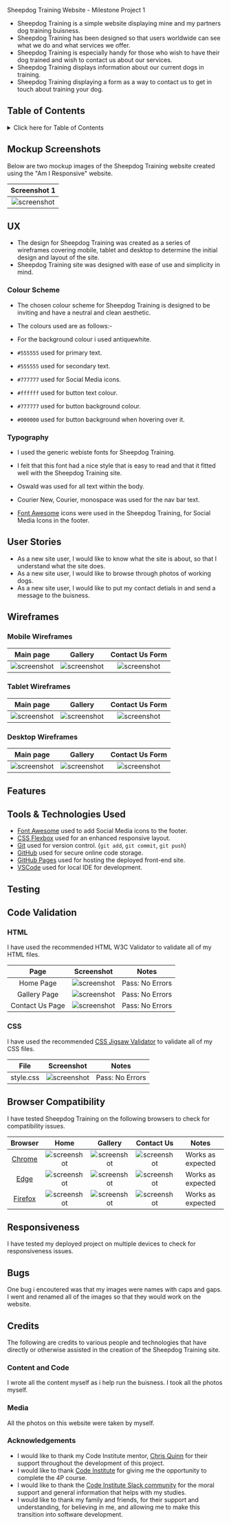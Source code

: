 Sheepdog Training Website - Milestone Project 1

- Sheepdog Training is a simple website displaying mine and my partners dog training buisness.
- Sheepdog Training has been designed so that users worldwide can see what we do and what services we offer.
- Sheepdog Training is especially handy for those who wish to have their dog trained and wish to contact us about our services.
- Sheepdog Training displays information about our current dogs in training.
- Sheepdog Training displaying a form as a way to contact us to get in touch about training your dog.

## Table of Contents

<details>
<summary>Click here for Table of Contents</summary>

[Mockup Screenshots](#mockup-screenshots)

[UX](#ux)

- [Colour Scheme](#colour-scheme)
- [Typography](#typography)

[User Stories](#user-stories)

- [New site Users](#new-site-users)
- [Returning Site Users](#returning-site-users)

[Wireframes](#wireframes)

- [Mobile Wireframes](#mobile-wireframes)
- [Tablet Wireframes](#tablet-wireframes)
- [Desktop Wireframes](#desktop-wireframes)

[Features](#features)

- [Existing Features](#existing-features)
- [Future Features](#future-features)

[Testing](#testing)

[Deployment](#deployment)

- [Local Deployment](#local-deployment)

  - [Cloning](#cloning)
  - [Forking](#forking)

- [Local vs Deployment](#local-vs-deployment)

[Credits](#credits)

- [Content and Code](#content-and-code)

- [Media](#media)

- [Acknowledgments](#acknowledgements)

</details>

## Mockup Screenshots

Below are two mockup images of the Sheepdog Training website created using the "Am I Responsive" website.

| Screenshot 1 |
| :---: |
| ![screenshot](/imagesforreadme/amiresponsivescreenshot1.png) |

## UX

- The design for Sheepdog Training was created as a series of wireframes covering mobile, tablet and desktop to determine the initial design and layout of the site.
- Sheepdog Training site was designed with ease of use and simplicity in mind.

### Colour Scheme

- The chosen colour scheme for Sheepdog Training is designed to be inviting and have a neutral and clean aesthetic.
- The colours used are as follows:-

- For the background colour i used antiquewhite.
- `#555555` used for primary text.
- `#555555` used for secondary text.
- `#777777` used for Social Media icons.
- `#ffffff` used for button text colour.
- `#777777` used for button background colour.
- `#000000` used for button background when hovering over it.

### Typography

- I used the generic webiste fonts for Sheepdog Training.
- I felt that this font had a nice style that is easy to read and that it fitted well with the Sheepdog Training site.

- Oswald was used for all text within the body.
- Courier New, Courier, monospace was used for the nav bar text.

- [Font Awesome](https://fontawesome.com) icons were used in the Sheepdog Training, for Social Media Icons in the footer.

## User Stories

- As a new site user, I would like to know what the site is about, so that I understand what the site does.
- As a new site user, I would like to browse through photos of working dogs.
- As a new site user, I would like to put my contact detials in and send a message to the buisness.

## Wireframes

### Mobile Wireframes

| Main page | Gallery | Contact Us Form |
| :---: | :---: | :---: |
| ![screenshot](/imagesforreadme/homephone.png) | ![screenshot](/imagesforreadme/galleryphone.png) | ![screenshot](/imagesforreadme/formphone.png) |

### Tablet Wireframes

| Main page | Gallery | Contact Us Form |
| :---: | :---: | :---: |
| ![screenshot](/imagesforreadme/hometablet.png) | ![screenshot](/imagesforreadme/gallerytablet.png) | ![screenshot](/imagesforreadme/formtablet.png) |

### Desktop Wireframes

| Main page | Gallery | Contact Us Form |
| :---: | :---: | :---: |
| ![screenshot](/imagesforreadme/homelaptop.png) | ![screenshot](/imagesforreadme/gallerylaptop.png) | ![screenshot](/imagesforreadme/formlaptop.png) |


## Features

## Tools & Technologies Used

- [Font Awesome](https://fontawesome.com/) used to add Social Media icons to the footer.
- [CSS Flexbox](https://www.w3schools.com/css/css3_flexbox.asp) used for an enhanced responsive layout.
- [Git](https://git-scm.com) used for version control. (`git add`, `git commit`, `git push`)
- [GitHub](https://github.com) used for secure online code storage.
- [GitHub Pages](https://pages.github.com) used for hosting the deployed front-end site.
- [VSCode](https://code.visualstudio.com/) used for local IDE for development.

## Testing

## Code Validation

### HTML

I have used the recommended HTML W3C Validator to validate all of my HTML files.

| Page  | Screenshot | Notes |
| :---: | :---: | :---: |
| Home Page | ![screenshot](/imagesforreadme/indexvalidator.png) | Pass: No Errors |
| Gallery Page | ![screenshot](/imagesforreadme/galleryvalidator.png) | Pass: No Errors |
| Contact Us Page | ![screenshot](/imagesforreadme/contactvalidator.png) | Pass: No Errors |

### CSS

I have used the recommended [CSS Jigsaw Validator](https://jigsaw.w3.org/css-validator) to validate all of my CSS files.

| File | Screenshot | Notes |
| :---: | :---: | :---: |
| style.css | ![screenshot](/imagesforreadme/cssvalidation.png) | Pass: No Errors |

## Browser Compatibility

I have tested Sheepdog Training on the following browsers to check for compatibility issues.

| Browser | Home | Gallery | Contact Us | Notes |
| :---: | :---: | :---: | :---: | :---: |
| [Chrome](https://www.google.com/chrome) | ![screenshot](/imagesforreadme/chromehome.png) | ![screenshot](/imagesforreadme/chromegallery.png) | ![screenshot](/imagesforreadme/chromecontact.png) | Works as expected |
| [Edge](https://www.microsoft.com/edge) | ![screenshot](/imagesforreadme/edgehome.png) | ![screenshot](/imagesforreadme/edgegallery.png) | ![screenshot](/imagesforreadme/edgecontact.png) | Works as expected |
| [Firefox](https://www.mozilla.org/firefox/) | ![screenshot](/imagesforreadme/firefoxhome.png) | ![screenshot](/imagesforreadme/firefoxgallery.png) | ![screenshot](/imagesforreadme/firefoxcontact.png) | Works as expected |


## Responsiveness

I have tested my deployed project on multiple devices to check for responsiveness issues.



## Bugs

One bug i encoutered was that my images were names with caps and gaps. 
I went and renamed all of the images so that they would work on the website.

## Credits

The following are credits to various people and technologies that have directly or otherwise assisted in the creation of the Sheepdog Training site.

### Content and Code

I wrote all the content myself as i help run the buisness.
I took all the photos myself.

### Media

All the photos on this website were taken by myself.

### Acknowledgements

- I would like to thank my Code Institute mentor, [Chris Quinn](https://github.com/10xOXR) for their support throughout the development of this project.
- I would like to thank [Code Institute](https://codeinstitute.net) for giving me the opportunity to complete the 4P course.
- I would like to thank the [Code Institute Slack community](https://code-institute-room.slack.com) for the moral support and general information that helps with my studies.
- I would like to thank my family and friends, for their support and understanding, for believing in me, and allowing me to make this transition into software development.